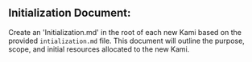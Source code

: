 ## Initialization Document:
Create an 'Initialization.md' in the root of each new Kami based on the provided `intialization.md` file. This document will outline the purpose, scope, and initial resources allocated to the new Kami.

